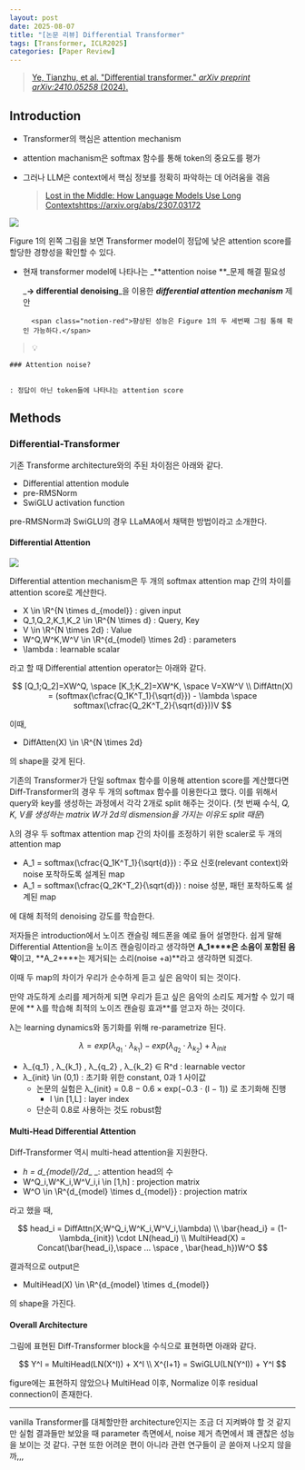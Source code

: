 ```yaml
---
layout: post
date: 2025-08-07
title: "[논문 리뷰] Differential Transformer"
tags: [Transformer, ICLR2025]
categories: [Paper Review]
---
```


> [Ye, Tianzhu, et al. "Differential transformer." ](https://arxiv.org/abs/2410.05258)[_arXiv preprint arXiv:2410.05258_](https://arxiv.org/abs/2410.05258)[ (2024).](https://arxiv.org/abs/2410.05258)



## Introduction

- Transformer의 핵심은 attention mechanism
- attention machanism은 softmax 함수를 통해 token의 중요도를 평가
- 그러나 LLM은 context에서 핵심 정보를 정확히 파악하는 데 어려움을 겪음

	> [Lost in the Middle: How Language Models Use Long Contextshttps://arxiv.org/abs/2307.03172](https://arxiv.org/abs/2307.03172)


![](https://prod-files-secure.s3.us-west-2.amazonaws.com/542b861c-36a8-4051-84e5-8804b6728dba/9083ea56-691a-4752-ae26-47f403431ac8/image.png?X-Amz-Algorithm=AWS4-HMAC-SHA256&X-Amz-Content-Sha256=UNSIGNED-PAYLOAD&X-Amz-Credential=ASIAZI2LB466ROGRZNFB%2F20251003%2Fus-west-2%2Fs3%2Faws4_request&X-Amz-Date=20251003T060102Z&X-Amz-Expires=3600&X-Amz-Security-Token=IQoJb3JpZ2luX2VjEKX%2F%2F%2F%2F%2F%2F%2F%2F%2F%2FwEaCXVzLXdlc3QtMiJGMEQCIDdULJnJ8DLA1Ldki6d9AKcYO1eLXYD520CAjVE6qHbuAiA8bK97uJ1ZJJWsPARrmnVc1mFqSHO1Iq2l9P0Vo76qiCr%2FAwg%2BEAAaDDYzNzQyMzE4MzgwNSIMzmrGTnwaeQYTdhFfKtwDSRZS%2B4YSBsZbP%2BQ8l0uJGMwcF46UQ5TmtMEkPhK9ipMYKINdAJTZVR71sD3%2B3EhmpUxh9P0OJvyL0%2B%2B1QqZ9sr0mkvfYIPYsy81ZFlAlTs5xNv4WAieKQCiV%2F8WZ8mGG%2BFWRfCYDL4Ac9xgVP4ieOC%2Ff0fobpEYMoN5nMoXiLAN%2FYFf6P%2B0YRzJyqqiCHBV96Br5IOtvAJB%2FgAo%2FWLKyWh2V6X4BeoP%2BZ1GeYX5qyOhrKmOkCNV8hd%2FCqVj8mSfAk7QhyiCrU%2B7Or36HU42Zeel4SrIT3z5HbWGzHNq310qtyfGUNl6E6yRVFzFcY8tPFaiMn00ZtLds5ilAHkKPPL1n8q7qpPYH1cbjt4B8E6vEHtHn8QQT1Psw5HCnoRk0GzdxS0IVj%2FKFX68T9TEXYa%2B8A0NFQM2NMvfioPe6%2B0cgt7e8i4KDmmQ%2FSNu6LCQqyOe6QlNqUdxBdAHolUZ7lgkgSVyWMGIwPqIjSWJuiTVd0PrJLXMgYBcPlsXyUzh8rzPJ27ksi0dEomkAP3gLiYjnXQMAvcEWpJQvtfNUE6bSkZ7xl%2F7Gxs5WBLZIaES52%2BRAOzRPAnjNSEx%2F1%2BvjFEVxREbpgKLjiiGNOkgsrJydV75PTuJmFZJMakYwnq39xgY6pgEGC%2BhtygoZbcEsSDYA9K88x9DEegKOpwAybDmYaDbh%2B00A%2BT1ckJhwChCyItF0b%2BXRyPzD4tdJw2Xnbgo2%2FjW0WQHuNWWuZ4TfIesvfvguApWo03iEIDVFPZQHaAoRTjTh2qQpD1CllpuhWq%2BmedyUye0W%2FXRy63Nsv5RYS2junQ%2Fw%2FRE4Fvik5VXeIGGufnQD2yH5yf8nPq70XvfzHm7ZjkPj%2F7X8&X-Amz-Signature=d1071d354fa26f78f4daa2cac115644a51f00f3b62e91425d4e707d2d80e8e49&X-Amz-SignedHeaders=host&x-amz-checksum-mode=ENABLED&x-id=GetObject)


Figure 1의 왼쪽 그림을 보면 Transformer model이 정답에 낮은 attention score를 할당한 경향성을 확인할 수 있다.

- 현재 transformer model에 나타나는 _**attention noise **_문제 해결 필요성

	_**→ differential denoising**_을 이용한 _**differential attention mechanism**_ 제안


		<span class="notion-red">향상된 성능은 Figure 1의 두 세번째 그림 통해 확인 가능하다.</span>


> 💡 


	### Attention noise?


	: 정답이 아닌 token들에 나타나는 attention score



## Methods



### Differential-Transformer


기존 Transforme architecture와의 주된 차이점은 아래와 같다.

- Differential attention module
- pre-RMSNorm
- SwiGLU activation function

pre-RMSNorm과 SwiGLU의 경우 LLaMA에서 채택한 방법이라고 소개한다.



#### Differential Attention


![](https://prod-files-secure.s3.us-west-2.amazonaws.com/542b861c-36a8-4051-84e5-8804b6728dba/116d70b2-1963-4810-9167-f4c7d8a06e8f/image.png?X-Amz-Algorithm=AWS4-HMAC-SHA256&X-Amz-Content-Sha256=UNSIGNED-PAYLOAD&X-Amz-Credential=ASIAZI2LB466ROGRZNFB%2F20251003%2Fus-west-2%2Fs3%2Faws4_request&X-Amz-Date=20251003T060102Z&X-Amz-Expires=3600&X-Amz-Security-Token=IQoJb3JpZ2luX2VjEKX%2F%2F%2F%2F%2F%2F%2F%2F%2F%2FwEaCXVzLXdlc3QtMiJGMEQCIDdULJnJ8DLA1Ldki6d9AKcYO1eLXYD520CAjVE6qHbuAiA8bK97uJ1ZJJWsPARrmnVc1mFqSHO1Iq2l9P0Vo76qiCr%2FAwg%2BEAAaDDYzNzQyMzE4MzgwNSIMzmrGTnwaeQYTdhFfKtwDSRZS%2B4YSBsZbP%2BQ8l0uJGMwcF46UQ5TmtMEkPhK9ipMYKINdAJTZVR71sD3%2B3EhmpUxh9P0OJvyL0%2B%2B1QqZ9sr0mkvfYIPYsy81ZFlAlTs5xNv4WAieKQCiV%2F8WZ8mGG%2BFWRfCYDL4Ac9xgVP4ieOC%2Ff0fobpEYMoN5nMoXiLAN%2FYFf6P%2B0YRzJyqqiCHBV96Br5IOtvAJB%2FgAo%2FWLKyWh2V6X4BeoP%2BZ1GeYX5qyOhrKmOkCNV8hd%2FCqVj8mSfAk7QhyiCrU%2B7Or36HU42Zeel4SrIT3z5HbWGzHNq310qtyfGUNl6E6yRVFzFcY8tPFaiMn00ZtLds5ilAHkKPPL1n8q7qpPYH1cbjt4B8E6vEHtHn8QQT1Psw5HCnoRk0GzdxS0IVj%2FKFX68T9TEXYa%2B8A0NFQM2NMvfioPe6%2B0cgt7e8i4KDmmQ%2FSNu6LCQqyOe6QlNqUdxBdAHolUZ7lgkgSVyWMGIwPqIjSWJuiTVd0PrJLXMgYBcPlsXyUzh8rzPJ27ksi0dEomkAP3gLiYjnXQMAvcEWpJQvtfNUE6bSkZ7xl%2F7Gxs5WBLZIaES52%2BRAOzRPAnjNSEx%2F1%2BvjFEVxREbpgKLjiiGNOkgsrJydV75PTuJmFZJMakYwnq39xgY6pgEGC%2BhtygoZbcEsSDYA9K88x9DEegKOpwAybDmYaDbh%2B00A%2BT1ckJhwChCyItF0b%2BXRyPzD4tdJw2Xnbgo2%2FjW0WQHuNWWuZ4TfIesvfvguApWo03iEIDVFPZQHaAoRTjTh2qQpD1CllpuhWq%2BmedyUye0W%2FXRy63Nsv5RYS2junQ%2Fw%2FRE4Fvik5VXeIGGufnQD2yH5yf8nPq70XvfzHm7ZjkPj%2F7X8&X-Amz-Signature=aaab0c875305bac82bf26a098fc6115623a003399a7285b389f50586beafd23d&X-Amz-SignedHeaders=host&x-amz-checksum-mode=ENABLED&x-id=GetObject)


Differential attention mechanism은 두 개의 softmax attention map 간의 차이를 attention score로 계산한다.

- X \in \R^{N \times d\_{model}} : given input
- Q\_1,Q\_2,K\_1,K\_2 \in \R^{N \times d} : Query, Key
- V \in \R^{N \times 2d} : Value
- W^Q,W^K,W^V \in \R^{d\_{model} \times 2d} : parameters
- \lambda : learnable scalar

라고 할 때 Differential attention operator는 아래와 같다.


$$
[Q_1;Q_2]=XW^Q, \space [K_1;K_2]=XW^K, \space V=XW^V \\
DiffAttn(X) = (softmax(\cfrac{Q_1K^T_1}{\sqrt{d}}) - \lambda \space softmax(\cfrac{Q_2K^T_2}{\sqrt{d}}))V
$$


이때,

- DiffAtten(X) \in \R^{N \times 2d}

의 shape을 갖게 된다.


기존의 Transformer가 단일 softmax 함수를 이용해 attention score를 계산했다면 Diff-Transformer의 경우 두 개의 softmax 함수를 이용한다고 했다. 이를 위해서 query와 key를 생성하는 과정에서 각각 2개로 split 해주는 것이다. <span class="notion-red">(첫 번째 수식, </span><span class="notion-red">_Q, K, V를 생성하는 matrix W가 2d의 dismension을 가지는 이유도 split 때문_</span><span class="notion-red">)</span>


 λ의 경우 두 softmax attention map 간의 차이를 조정하기 위한 scaler로 두 개의 attention map

- A\_1 = softmax(\cfrac{Q\_1K^T\_1}{\sqrt{d}}) : 주요 신호(relevant context)와 noise 포착하도록 설계된 map
- A\_1 = softmax(\cfrac{Q\_2K^T\_2}{\sqrt{d}}) : noise 성분, 패턴 포착하도록 설계된 map 

에 대해 최적의 denoising 강도를 학습한다.


저자들은 introduction에서 노이즈 캔슬링 헤드폰을 예로 들어 설명한다. 쉽게 말해 Differential Attention을 노이즈 캔슬링이라고 생각하면 **A\_1****은 소음이 포함된 음악**이고, **A\_2****는 제거되는 소리(noise +a)**라고 생각하면 되겠다. 


이때 두 map의 차이가 우리가 순수하게 듣고 싶은 음악이 되는 것이다. 


만약 과도하게 소리를 제거하게 되면 우리가 듣고 싶은 음악의 소리도 제거할 수 있기 때문에 ** λ를 학습해 최적의 노이즈 캔슬링 효과**를 얻고자 하는 것이다.


λ는 learning dynamics와 동기화를 위해 re-parametrize 된다.


$$
\lambda = exp(\lambda_{q_1} \cdot \lambda_{k_1}) - exp(\lambda_{q_2} \cdot \lambda_{k_2}) + \lambda_{init}
$$

- λ\_{q\_1} , λ\_{k\_1} , λ\_{q\_2} , λ\_{k\_2} ∈ R^d : learnable vector
- λ\_{init} \in (0,1) : 초기화 위한 constant, 0과 1 사이값
	- 논문의 실험은 λ\_{init} = 0.8 − 0.6 × exp(−0.3 · (l − 1)) 로 초기화해 진행
		- l \in [1,L] : layer index
	- 단순히 0.8로 사용하는 것도 robust함


#### **Multi-Head Differential Attention**


Diff-Transformer 역시 multi-head attention을 지원한다.

- _h = d\_{model}/2d__ _: attention head의 수
- W^Q\_i,W^K\_i,W^V\_i,i \in [1,h] : projection matrix
- W^O \in \R^{d\_{model} \times d\_{model}} : projection matrix

라고 했을 때,


$$
head_i = DiffAttn(X;W^Q_i,W^K_i,W^V_i,\lambda) \\
\bar{head_i} = (1-\lambda_{init}) \cdot LN(head_i) \\
MultiHead(X) = Concat(\bar{head_i},\space ... \space , \bar{head_h})W^O
$$


결과적으로 output은

- MultiHead(X) \in \R^{d\_{model} \times d\_{model}}

의 shape을 가진다.



#### Overall Architecture


그림에 표현된 Diff-Transformer block을 수식으로 표현하면 아래와 같다.


$$
Y^l = MultiHead(LN(X^l)) + X^l \\
X^{l+1} = SwiGLU(LN(Y^l)) + Y^l
$$


figure에는 표현하지 않았으나 MultiHead 이후, Normalize 이후 residual connection이 존재한다.


---


vanilla Transformer를 대체할만한 architecture인지는 조금 더 지켜봐야 할 것 같지만 실험 결과들만 보았을 때 parameter 측면에서, noise 제거 측면에서 꽤 괜찮은 성능을 보이는 것 같다. 구현 또한 어려운 편이 아니라 관련 연구들이 곧 쏟아져 나오지 않을까,,,


